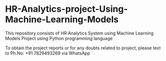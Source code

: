 # HR-Analytics-project-Using-Machine-Learning-Models
This repository consists of HR Analytics System using Machine Learning Models Project using Python programming language

To obtain the project reports or for any doubts related to project, please text to Ph.No: +91 7829493269 via WhatsApp
